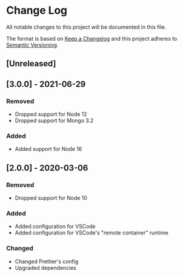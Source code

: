 # Change Log

All notable changes to this project will be documented in this file.

The format is based on [Keep a Changelog](http://keepachangelog.com/)
and this project adheres to [Semantic Versioning](http://semver.org/).

## [Unreleased]

## [3.0.0] - 2021-06-29

### Removed

- Dropped support for Node 12
- Dropped support for Mongo 3.2

### Added

- Added support for Node 16

## [2.0.0] - 2020-03-06

### Removed

- Dropped support for Node 10

### Added

- Added configuration for VSCode
- Added configuration for VSCode's "remote container" runtime

### Changed

- Changed Prettier's config
- Upgraded dependencies
